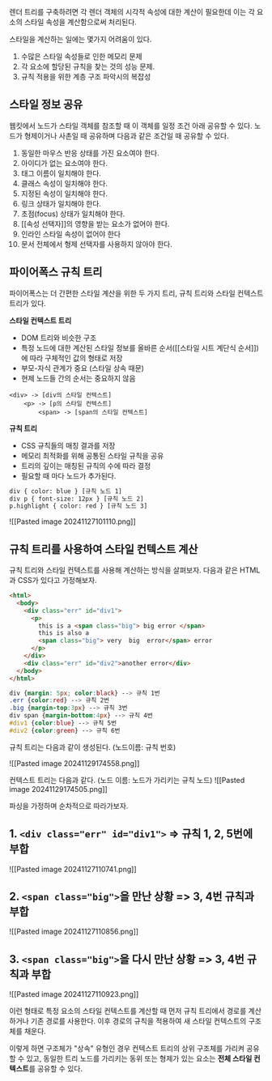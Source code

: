 렌더 트리를 구축하려면 각 렌더 객체의 시각적 속성에 대한 계산이 필요한데 이는 각 요소의 스타일 속성을 계산함으로써 처리된다.

스타일을 계산하는 일에는 몇가지 어려움이 있다.

1. 수많은 스타일 속성들로 인한 메모리 문제
2. 각 요소에 할당된 규칙을 찾는 것의 성능 문제.
3. 규칙 적용을 위한 계층 구조 파악시의 복잡성

## 스타일 정보 공유

웹킷에서 노드가 스타일 객체를 참조할 때 이 객체를 일정 조건 아래 공유할 수 있다. 노드가 형제이거나 사촌일 때 공유하며 다음과 같은 조건일 때 공유할 수 있다.

1. 동일한 마우스 반응 상태를 가진 요소여야 한다.
2. 아이디가 없는 요소여야 한다.
3. 태그 이름이 일치해야 한다.
4. 클래스 속성이 일치해야 한다.
5. 지정된 속성이 일치해야 한다.
6. 링크 상태가 일치해야 한다.
7. 초점(focus) 상태가 일치해야 한다.
8. [[속성 선택자]]의 영향을 받는 요소가 없어야 한다.
9. 인라인 스타일 속성이 없어야 한다
10. 문서 전체에서 형제 선택자를 사용하지 않아야 한다.

## 파이어폭스 규칙 트리

파이어폭스는 더 간편한 스타일 계산을 위한 두 가지 트리, 규칙 트리와 스타일 컨텍스트 트리가 있다.

**스타일 컨텍스트 트리**
- DOM 트리와 비슷한 구조
- 특정 노드에 대한 계산된 스타일 정보를 올바른 순서([[스타일 시트 계단식 순서]])에 따라 구체적인 값의 형태로 저장
- 부모-자식 관계가 중요 (스타일 상속 때문)
- 현제 노드들 간의 순서는 중요하지 않음

```예시
<div> -> [div의 스타일 컨텍스트]
	<p> -> [p의 스타일 컨텍스트]
		<span> -> [span의 스타일 컨텍스트]
```

**규칙 트리**
- CSS 규칙들의 매칭 결과를 저장
- 메모리 최적화를 위해 공통된 스타일 규칙을 공유
- 트리의 깊이는 매칭된 규칙의 수에 따라 결정
- 필요할 때 마다 노드가 추가된다.

```html
div { color: blue } [규칙 노드 1]
div p { font-size: 12px } [규칙 노드 2]
p.highlight { color: red } [규칙 노드 3]
```

![[Pasted image 20241127101110.png]]

## 규칙 트리를 사용하여 스타일 컨텍스트 계산

규칙 트리와 스타일 컨텍스트를 사용해 계산하는 방식을 살펴보자. 다음과 같은 HTML과 CSS가 있다고 가정해보자.

```html
<html>
  <body>
    <div class="err" id="div1">
      <p>
        this is a <span class="big"> big error </span>
        this is also a
        <span class="big"> very  big  error</span> error
      </p>
    </div>
    <div class="err" id="div2">another error</div>
  </body>
</html>
```

```css
div {margin: 5px; color:black} --> 규칙 1번
.err {color:red} --> 규칙 2번
.big {margin-top:3px} --> 규칙 3번
div span {margin-bottom:4px} --> 규칙 4번
#div1 {color:blue} --> 규칙 5번
#div2 {color:green} --> 규칙 6번
```

규칙 트리는 다음과 같이 생성된다. (노드이름: 규칙 번호)

![[Pasted image 20241129174558.png]]

컨텍스트 트리는 다음과 같다. (노드 이름: 노드가 가리키는 규칙 노드)
![[Pasted image 20241129174505.png]]

파싱을 가정하며 순차적으로 따라가보자.

## 1. `<div class="err" id="div1">` => 규칙 1, 2, 5번에 부합

![[Pasted image 20241127110741.png]]

## 2. `<span class="big">`을 만난 상황 => 3, 4번 규칙과 부합

![[Pasted image 20241127110856.png]]

## 3. `<span class="big">`을 다시 만난 상황 => 3, 4번 규칙과 부합

![[Pasted image 20241127110923.png]]

이런 형태로 특정 요소의 스타일 컨텍스트를 계산할 때 먼저 규칙 트리에서 경로를 계산하거나 기존 경로를 사용한다. 이후 경로의 규칙을 적용하여 새 스타일 컨텍스트의 구조체를 채운다.

이렇게 하면 구조체가 "상속" 유형인 경우 컨텍스트 트리의 상위 구조체를 가리켜 공유할 수 있고, 동일한 트리 노드를 가리키는 동위 또는 형제가 있는 요소는 **전체 스타일 컨텍스트**를 공유할 수 있다.